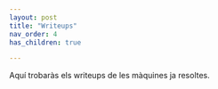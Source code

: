 ```yaml
---
layout: post
title: "Writeups"	
nav_order: 4
has_children: true

---
```



Aquí trobaràs els writeups de les màquines ja resoltes.
